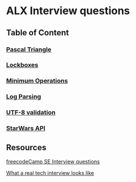 # ALX Interview questions

## Table of Content
### [Pascal Triangle](/0x00-pascal_triangle)
### [Lockboxes](/0x01-lockboxes)
### [Minimum Operations](/0x02-minimum_operations)
### [Log Parsing](/0x03-log_parsing)
### [UTF-8 validation ](/0x04-utf8_validation)
### [StarWars API](/0x06-starwars_api)

## Resources
[freecodeCamp SE Interview questions](https://www.youtube.com/watch?feature=shared&v=1qw5ITr3k9E)

[What a real tech interview looks like](https://www.youtube.com/watch?feature=shared&v=V8DGdPkBBxg)
